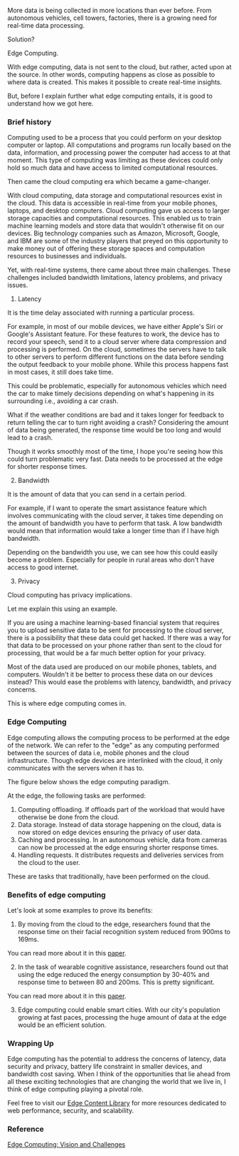 More data is being collected in more locations than ever before. From autonomous vehicles, cell towers, factories, there is a growing need for real-time data processing. 

Solution? 

Edge Computing.

With edge computing, data is not sent to the cloud, but rather, acted upon at the source. In other words, computing happens as close as possible to where data is created. This makes it possible to create real-time insights.

But, before  I explain further what edge computing entails, it is good to understand how we got here. 

### Brief history

Computing used to be a process that you could perform on your desktop computer or laptop. All computations and programs run locally based on the data, information, and processing power the computer had access to at that moment. This type of computing was limiting as these devices could only hold so much data and have access to limited computational resources.

Then came the cloud computing era which became a game-changer.

With cloud computing, data storage and computational resources exist in the cloud. This data is accessible in real-time from your mobile phones, laptops, and desktop computers. Cloud computing gave us access to larger storage capacities and computational resources. This enabled us to train machine learning models and store data that wouldn't otherwise fit on our devices. Big technology companies such as Amazon, Microsoft, Google, and IBM are some of the industry players that preyed on this opportunity to make money out of offering these storage spaces and computation resources to businesses and individuals.  

Yet, with real-time systems, there came about three main challenges. These challenges included bandwidth limitations, latency problems, and privacy issues.   

1. Latency

It is the time delay associated with running a particular process. 

For example, in most of our mobile devices, we have either Apple's Siri or Google's Assistant feature. For these features to work, the device has to record your speech, send it to a cloud server where data compression and processing is performed. On the cloud, sometimes the servers have to talk to other servers to perform different functions on the data before sending the output feedback to your mobile phone. While this process happens fast in most cases, it still does take time. 

This could be problematic, especially for autonomous vehicles which need the car to make timely decisions depending on what's happening in its surrounding i.e., avoiding a car crash. 

What if the weather conditions are bad and it takes longer for feedback to return telling the car to turn right avoiding a crash? 
Considering the amount of data being generated, the response time would be too long and would lead to a crash.

Though it works smoothly most of the time, I hope you're seeing how this could turn problematic very fast. Data needs to be processed at the edge for shorter response times.

2. Bandwidth

It is the amount of data that you can send in a certain period. 

For example, if I want to operate the smart assistance feature which involves communicating with the cloud server, it takes time depending on the amount of bandwidth you have to perform that task. A low bandwidth would mean that information would take a longer time than if I have high bandwidth.

Depending on the bandwidth you use, we can see how this could easily become a problem. Especially for people in rural areas who don't have access to good internet.

3. Privacy

Cloud computing has privacy implications. 

Let me explain this using an example.

If you are using a machine learning-based financial system that requires you to upload sensitive data to be sent for processing to the cloud server, there is a possibility that these data could get hacked. If there was a way for that data to be processed on your phone rather than sent to the cloud for processing, that would be a far much better option for your privacy.

Most of the data used are produced on our mobile phones, tablets, and computers. Wouldn't it be better to process these data on our devices instead? This would ease the problems with latency, bandwidth, and privacy concerns.

This is where edge computing comes in.

### Edge Computing

Edge computing allows the computing process to be performed at the edge of the network. We can refer to the "edge" as any computing performed between the sources of data i.e, mobile phones and the cloud infrastructure. Though edge devices are interlinked with the cloud, it only communicates with the servers when it has to.

The figure below shows the edge computing paradigm.

At the edge, the following tasks are performed:

1. Computing offloading. If offloads part of the workload that would have otherwise be done from the cloud.
2. Data storage. Instead of data storage happening on the cloud, data is now stored on edge devices ensuring the privacy of user data.
3. Caching and processing. In an autonomous vehicle, data from cameras can now be processed at the edge ensuring shorter response times. 
4. Handling requests. It distributes requests and deliveries services from the cloud to the user.

These are tasks that traditionally, have been performed on the cloud. 

### Benefits of edge computing

Let's look at some examples to prove its benefits:

1. By moving from the cloud to the edge, researchers found that the response time on their facial recognition system reduced from 900ms to 169ms. 

You can read more about it in this [paper](https://www.researchgate.net/publication/301691282_Fog_Computing_Platform_and_Applications). 

2. In the task of wearable cognitive assistance, researchers found out that using the edge reduced the energy consumption by 30-40% and response time to between 80 and 200ms. This is pretty significant.

You can read more about it in this [paper](https://www.cs.cmu.edu/~satya/docdir/ha-mobisys2014.pdf).

3. Edge computing could enable smart cities. With our city's population growing at fast paces, processing the huge amount of data at the edge would be an efficient solution. 

### Wrapping Up

Edge computing has the potential to address the concerns of latency, data security and privacy, battery life constraint in smaller devices, and bandwidth cost saving. When I think of the opportunities that lie ahead from all these exciting technologies that are changing the world that we live in, I think of edge computing playing a pivotal role.

Feel free to visit our [Edge Content Library](https://www.section.io/edge-compute-content-resources/) for more resources dedicated to web performance, security, and scalability.


### Reference

[Edge Computing: Vision and Challenges](https://ieeexplore.ieee.org/document/7488250)